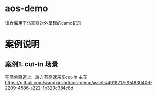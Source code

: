 # aos-demo
该仓库用于仿真器对外呈现的damo记录

# 案例说明
## 案例1: cut-in 场景
在简单直道上，后方有高速来车cut-in 主车
https://github.com/wangxinchd/aos-demo/assets/49182176/94830406-2209-4586-a222-1b329c384c8d

